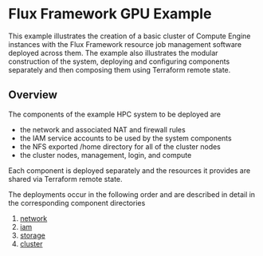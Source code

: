 # Flux Framework GPU Example

This example illustrates the creation of a basic cluster of Compute Engine instances with the
Flux Framework resource job management software deployed across them. The example also illustrates
the modular construction of the system, deploying and configuring components separately and
then composing them using Terraform remote state.

## Overview

The components of the example HPC system to be deployed are

- the network and associated NAT and firewall rules
- the IAM service accounts to be used by the system components
- the NFS exported /home directory for all of the cluster nodes
- the cluster nodes, management, login, and compute

Each component is deployed separately and the resources it provides are shared via Terraform remote state.

The deployments occur in the following order and are described in detail in the corresponding component directories

1. [network](https://github.com/GoogleCloudPlatform/scientific-computing-examples/tree/main/fluxfw-gcp/tf/examples/gpu/network)
1. [iam](https://github.com/GoogleCloudPlatform/scientific-computing-examples/tree/main/fluxfw-gcp/tf/examples/gpu/iam)
1. [storage](https://github.com/GoogleCloudPlatform/scientific-computing-examples/tree/main/fluxfw-gcp/tf/examples/gpu/storage)
1. [cluster](https://github.com/GoogleCloudPlatform/scientific-computing-examples/tree/main/fluxfw-gcp/tf/examples/gpu/cluster)

